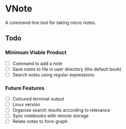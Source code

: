 
# VNote

A command-line tool for taking micro notes.

## Todo

### Minimum Viable Product

- [ ] Command to add a note
- [ ] Save notes to file in user directory (the default book)
- [ ] Search notes using regular expressions

### Future Features

- [ ] Coloured terminal output
- [ ] Linux version
- [ ] Organise search results according to relevance
- [ ] Sync notebooks with remote storage
- [ ] Relate notes to form graph